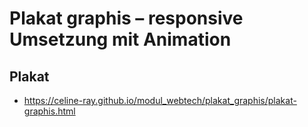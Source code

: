# Plakat graphis – responsive Umsetzung mit Animation

## Plakat
* https://celine-ray.github.io/modul_webtech/plakat_graphis/plakat-graphis.html